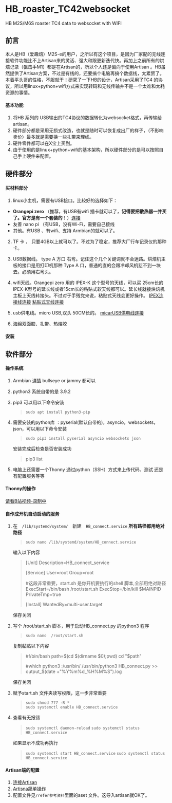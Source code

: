 # HB_roaster_TC42websocket

HB M2S/M6S roaster TC4 data to websocket with WIFI

## 前言
本人是HB（爱趣焙）M2S-e的用户，之所以有这个项目，是因为厂家配的无线连接软件功能比不上Artisan来的灵活、强大和跟更新迭代快。再加上之前所有的烘焙记录（狙击手M1）都是在Artisan的，所以个人还是偏向于使用Artisan 。HB虽然提供了Artisan方案，不过是有线的，还要搞个电脑再搞个数据线，太累赘了。本着平头哥的性格，不服就干！研究了一下HB的设计，Artisan采用了TC4 的协议，所以用linux+python+wifi方式来实现转码和无线传输并不是一个太难和太耗资源的事情。

#### 基本功能

1. 将HB 系列的 USB输出的TC4协议的数据转化为websocket格式，再传输给artisan。
2. 硬件部分都是采用无损式改造，也就是随时可以恢复成出厂的样子，（不影响卖价）最多就是需要换一些扎带来理线。
3. 硬件零件都可以在X宝上买到。
4. 由于使用的是linux+python+wifi的基本架构，所以硬件部分的是可以按照自己手上硬件来配置。
   
 ## 硬件部分
 #### 买材料部分
1. linux小主机，需要有USB接口。比较好的选择如下：
- **Orangepi zero** （推荐，有USB有wifi 插卡就可以了，**记得要把散热器一并买了。官方是有一个套装的！**）[连接](https://item.taobao.com/item.htm?spm=a1z09.2.0.0.706f2e8dOUH9aR&id=670536815398&_u=g1ap2648ab1)
- 友善 nano pi   （有USB，没有Wi-Fi，需要自己接线
- 其他。有USB 、有wifi、支持 Armbian的就可以了。
2. TF 卡 ， 只要4GB以上就可以了。不过为了稳定，推荐大厂行车记录仪的那种卡。
   
3. USB数据线。 type A  方口 右弯。记住这个几个关键词就不会迷路。烘焙机主板的接口是用打印机那种 Type A 口，普通的直的会跟冷却风机怼不到一块去。必须用右弯头。 
   
4. wifi天线。Orangepi zero 用的 IPEX-K 这个型号的天线，可以买 25cm长的 IPEX-K型号的延长线或者15cm长的粘贴式软天线都可以。延长线就接烘焙机主板上天线转接头。不过对于手残党来说，粘贴式天线会更好操作。
     [IPEX连接线连接](https://detail.tmall.com/item.htm?_u=g1ap2646809&id=620154736020&spm=a1z09.2.0.0.706f2e8dOUH9aR)
     [粘贴式天线连接](https://item.taobao.com/item.htm?spm=a1z09.2.0.0.706f2e8dOUH9aR&id=615205217261&_u=g1ap264bc02)


5. usb供电线。micro USB,双头 50CM长的。
        [micarUSB供电线连接](https://detail.tmall.com/item.htm?_u=g1ap2644820&id=591913993020&spm=a1z09.2.0.0.706f2e8dOUH9aR)
6. 海绵双面胶、扎带、热熔胶
#### 安装   
   
## 软件部分
#### 操作系统   

1. Armbian [详情](https://www.armbian.com/orange-pi-zero/) bullseye or jammy 都可以
2. python3  系统自带的是 3.9.2 
3. pip3     可以用以下命令安装
   >`sudo apt install python3-pip`
4. 需要安装的python库 ：pyserial(默认自带的)，asyncio，websockets，json，可以用以下命令安装
   >`sudo pip3 install pyserial asyncio websockets json`

   安装完成后检查是否安装成功   
   > pip3 list 
5. 电脑上还需要一个Thonny 通过python（SSH）方式来上传代码、测试 还是有配置服务等等
   
#### Thonny的操作

[请看B站视频-录制中](https://www.armbian.com/orange-pi-zero/)

#### 自作成开机自动启动的服务
1. 在　`/lib/systemd/system/`　新建　`HB_connect.service` **所有路径都用绝对路径**
    >`sudo nano /lib/systemd/system/HB_connect.service`

   输入以下内容
    >[Unit]
    >Description=HB_connect_service
    >
    >[Service]
    >User=root
    >Group=root
    >
    >#这段非常重要，start.sh 是你开机要执行的shell 脚本,全部用绝对路径
    >ExecStart=/bin/bash /root/start.sh
    >ExecStop=/bin/kill $MAINPID
    >PrivateTmp=true
    >
    >[Install]
    >WantedBy=multi-user.target

    保存关闭


2. 写个 /root/start.sh 脚本，用于启动HB_connect.py 的python3 程序
    >`sudo nano  /root/start.sh`

    复制黏贴以下内容

    >#!/bin/bash
    >path=\$(cd \$(dirname \$0);pwd)
    >cd "$path"
    >
    >#which python3 :/usr/bin/
    >/usr/bin/python3 HB_connect.py >> output_\$(date +"%Y%m%d_%H%M%S").log

    保存关闭

3. 赋予start.sh 文件夹读写权限，这一步非常重要
    >`sudo chmod 777 -R *`  
    >`sudo systemctl enable HB_connect.service`

4. 查看有无报错
    >`sudo systemctl daemon-reload`
    >`sudo systemctl status HB_connect.service`

    如果显示不成功再执行

    >`sudo systemctl start HB_connect.service`
    >`sudo systemctl status HB_connect.service`



#### Artisan端的配置

1. [连接Artisan](https://www.bilibili.com/video/BV1et4y1w7i5/)
2. [Artisna简单操作](https://www.bilibili.com/video/BV1AV4y1L7yL/)
3. 配置文件见`/refer参考资料`里面的aset 文件。这导入artisan就OK了。